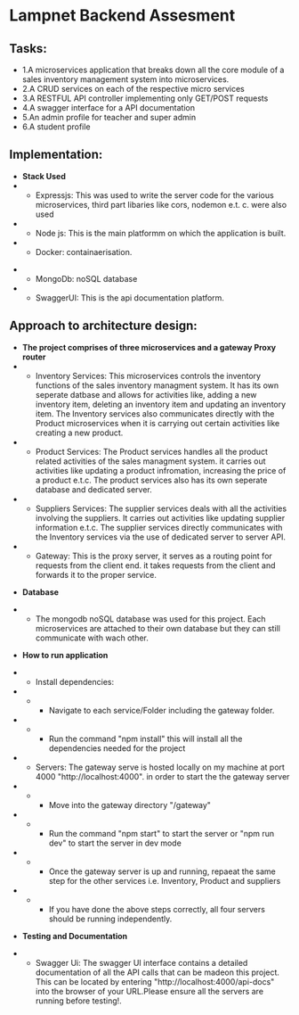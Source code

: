 # Lampnet Backend Assesment

## Tasks:

- 1.A microservices application that breaks down all the core module of a sales inventory management system into microservices.
- 2.A CRUD services on each of the respective micro services
- 3.A RESTFUL API controller implementing only GET/POST requests
- 4.A swagger interface for a API documentation
- 5.An admin profile for teacher and super admin
- 6.A student profile

## Implementation:

- **Stack Used**
- - Expressjs: This was used to write the server code for the various microservices, third part libaries like cors, nodemon e.t. c. were also used
- - Node js: This is the main platformm on which the application is built.
- - Docker: containaerisation.

* - MongoDb: noSQL database
* - SwaggerUI: This is the api documentation platform.

## Approach to architecture design:

- **The project comprises of three microservices and a gateway Proxy router**
- - Inventory Services:
    This microservices controls the inventory functions of the sales inventory managment system. It has its own seperate datbase and allows for activities like, adding a new inventory item, deleting an inventory item and updating an inventory item.
    The Inventory services also communicates directly with the Product microservices when it is carrying out certain activities like creating a new product.
- - Product Services:
    The Product services handles all the product related activities of the sales managment system. it carries out activities like updating a product infromation, increasing the price of a product e.t.c. The product services also has its own seperate database and dedicated server.
- - Suppliers Services:
    The supplier services deals with all the activities involving the suppliers. It carries out activities like updating supplier information e.t.c. The supplier services directly communicates with the Inventory services via the use of dedicated server to server API.
- - Gateway:
    This is the proxy server, it serves as a routing point for requests from the client end. it takes requests from the client and forwards it to the proper service.

* **Database**
* - The mongodb noSQL database was used for this project. Each microservices are attached to their own database but they can still communicate with wach other.

* **How to run application**
* - Install dependencies:
* - - Navigate to each service/Folder including the gateway folder.
* - - Run the command "npm install" this will install all the dependencies needed for the project
* - Servers:
    The gateway serve is hosted locally on my machine at port 4000 "http://localhost:4000". in order to start the the gateway server
* - - Move into the gateway directory "/gateway"
* - - Run the command "npm start" to start the server or "npm run dev" to start the server in dev mode
* - - Once the gateway server is up and running, repaeat the same step for the other services i.e. Inventory, Product and suppliers
* - - If you have done the above steps correctly, all four servers should be running independently.

* **Testing and Documentation**
* - Swagger Ui: The swagger UI interface contains a detailed documentation of all the API calls that can be madeon this project. This can be located by entering "http://localhost:4000/api-docs" into the browser of your URL.Please ensure all the servers are running before testing!.
